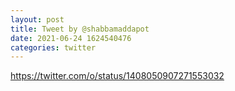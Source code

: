 ```yaml
--- 
layout: post 
title: Tweet by @shabbamaddapot 
date: 2021-06-24 1624540476 
categories: twitter 
--- 
```

https://twitter.com/o/status/1408050907271553032